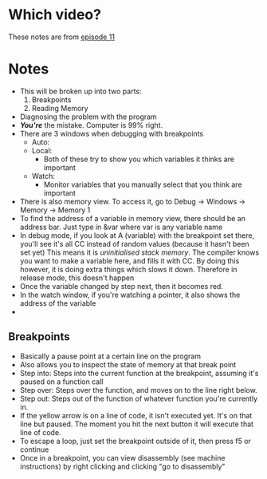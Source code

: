 # Which video?

These notes are from [episode 11](https://www.youtube.com/watch?v=3tIqpEmWMLI&list=PLlrATfBNZ98dudnM48yfGUldqGD0S4FFb&index=11)

# Notes

- This will be broken up into two parts:
  1. Breakpoints
  2. Reading Memory
- Diagnosing the problem with the program
- ***You're*** the mistake. Computer is 99% right.
- There are 3 windows when debugging with breakpoints
  - Auto:
  - Local:
    - Both of these try to show you which variables it thinks are important
  - Watch:
    - Monitor variables that you manually select that you think are important
- There is also memory view. To access it, go to Debug -> Windows -> Memory -> Memory 1
- To find the address of a variable in memory view, there should be an address bar. Just type in &var where var is any variable name
- In debug mode, if you look at A (variable) with the breakpoint set there, you'll see it's all CC instead of random values (because it hasn't been set yet)
  This means it is *uninitialised stack memory*. The compiler knows you want to make a variable here, and fills it with CC. By doing this however, it is doing
  extra things which slows it down. Therefore in release mode, this doesn't happen
- Once the variable changed by step next, then it becomes red.
- In the watch window, if you're watching a pointer, it also shows the address of the variable
-

## Breakpoints

- Basically a pause point at a certain line on the program
- Also allows you to inspect the state of memory at that break point
- Step into: Steps into the current function at the breakpoint, assuming it's paused on a function call
- Step over: Steps over the function, and moves on to the line right below.
- Step out: Steps out of the function of whatever function you're currently in.
- If the yellow arrow is on a line of code, it isn't executed yet. It's on that line but paused. The moment you hit the next button it will execute that line of code.   
- To escape a loop, just set the breakpoint outside of it, then press f5 or continue
- Once in a breakpoint, you can view disassembly (see machine instructions) by right clicking and clicking "go to disassembly"
